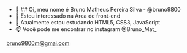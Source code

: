 

- 👋 ## Oi, meu nome é Bruno Matheus Pereira Silva - @bruno9800
- 👀 Estou interessado na Área de front-end
- 🌱 Atualmente estou estudando HTML5, CSS3, JavaScript
- 📫 Você pode me encontrar no instagram @Bruno_Mat_

bruno9800m@gmai.com
<!---
bruno9800/bruno9800 is a ✨ special ✨ repository because its `README.md` (this file) appears on your GitHub profile.
You can click the Preview link to take a look at your changes.
--->
